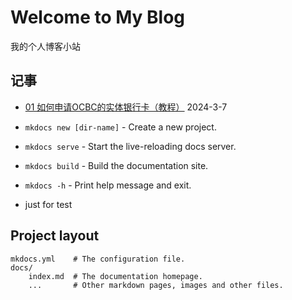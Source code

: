 # Welcome to My Blog

我的个人博客小站

## 记事
* [01 如何申请OCBC的实体银行卡（教程）](2024/03/01.md) 2024-3-7

* `mkdocs new [dir-name]` - Create a new project.
* `mkdocs serve` - Start the live-reloading docs server.
* `mkdocs build` - Build the documentation site.
* `mkdocs -h` - Print help message and exit.
* just for test

## Project layout

    mkdocs.yml    # The configuration file.
    docs/
        index.md  # The documentation homepage.
        ...       # Other markdown pages, images and other files.
